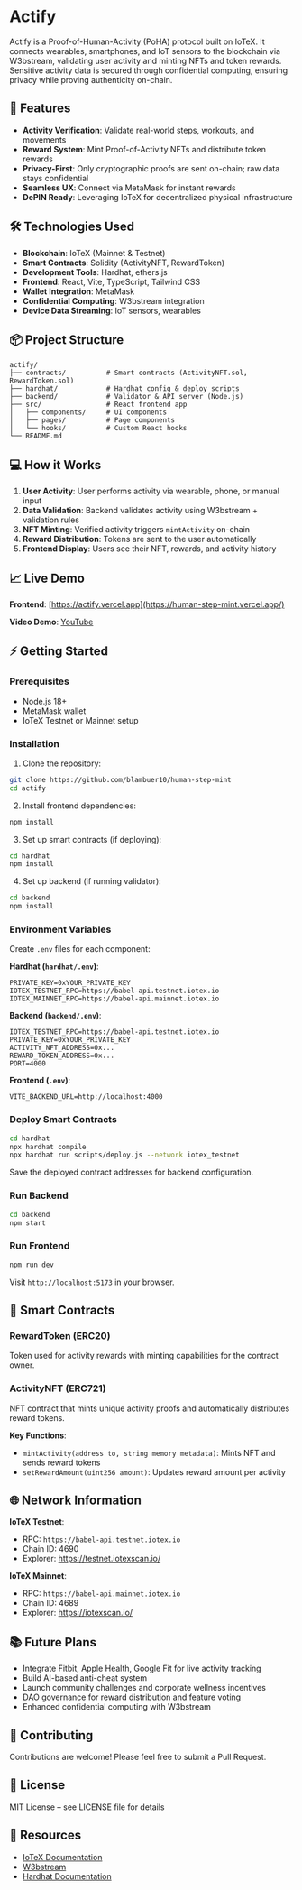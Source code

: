 # Actify

Actify is a Proof-of-Human-Activity (PoHA) protocol built on IoTeX. It connects wearables, smartphones, and IoT sensors to the blockchain via W3bstream, validating user activity and minting NFTs and token rewards. Sensitive activity data is secured through confidential computing, ensuring privacy while proving authenticity on-chain.

## 🌟 Features

- **Activity Verification**: Validate real-world steps, workouts, and movements
- **Reward System**: Mint Proof-of-Activity NFTs and distribute token rewards
- **Privacy-First**: Only cryptographic proofs are sent on-chain; raw data stays confidential
- **Seamless UX**: Connect via MetaMask for instant rewards
- **DePIN Ready**: Leveraging IoTeX for decentralized physical infrastructure

## 🛠 Technologies Used

- **Blockchain**: IoTeX (Mainnet & Testnet)
- **Smart Contracts**: Solidity (ActivityNFT, RewardToken)
- **Development Tools**: Hardhat, ethers.js
- **Frontend**: React, Vite, TypeScript, Tailwind CSS
- **Wallet Integration**: MetaMask
- **Confidential Computing**: W3bstream integration
- **Device Data Streaming**: IoT sensors, wearables

## 📦 Project Structure

```
actify/
├── contracts/          # Smart contracts (ActivityNFT.sol, RewardToken.sol)
├── hardhat/            # Hardhat config & deploy scripts
├── backend/            # Validator & API server (Node.js)
├── src/                # React frontend app
│   ├── components/     # UI components
│   ├── pages/          # Page components
│   └── hooks/          # Custom React hooks
└── README.md
```

## 💻 How it Works

1. **User Activity**: User performs activity via wearable, phone, or manual input
2. **Data Validation**: Backend validates activity using W3bstream + validation rules
3. **NFT Minting**: Verified activity triggers `mintActivity` on-chain
4. **Reward Distribution**: Tokens are sent to the user automatically
5. **Frontend Display**: Users see their NFT, rewards, and activity history

## 📈 Live Demo

**Frontend**: [https://actify.vercel.app](https://human-step-mint.vercel.app/)

**Video Demo**: [YouTube](https://youtu.be/nm-JEdRwyHE)

## ⚡ Getting Started

### Prerequisites

- Node.js 18+
- MetaMask wallet
- IoTeX Testnet or Mainnet setup

### Installation

1. Clone the repository:
```bash
git clone https://github.com/blambuer10/human-step-mint
cd actify
```

2. Install frontend dependencies:
```bash
npm install
```

3. Set up smart contracts (if deploying):
```bash
cd hardhat
npm install
```

4. Set up backend (if running validator):
```bash
cd backend
npm install
```

### Environment Variables

Create `.env` files for each component:

**Hardhat (`hardhat/.env`)**:
```
PRIVATE_KEY=0xYOUR_PRIVATE_KEY
IOTEX_TESTNET_RPC=https://babel-api.testnet.iotex.io
IOTEX_MAINNET_RPC=https://babel-api.mainnet.iotex.io
```

**Backend (`backend/.env`)**:
```
IOTEX_TESTNET_RPC=https://babel-api.testnet.iotex.io
PRIVATE_KEY=0xYOUR_PRIVATE_KEY
ACTIVITY_NFT_ADDRESS=0x...
REWARD_TOKEN_ADDRESS=0x...
PORT=4000
```

**Frontend (`.env`)**:
```
VITE_BACKEND_URL=http://localhost:4000
```

### Deploy Smart Contracts

```bash
cd hardhat
npx hardhat compile
npx hardhat run scripts/deploy.js --network iotex_testnet
```

Save the deployed contract addresses for backend configuration.

### Run Backend

```bash
cd backend
npm start
```

### Run Frontend

```bash
npm run dev
```

Visit `http://localhost:5173` in your browser.

## 🔐 Smart Contracts

### RewardToken (ERC20)

Token used for activity rewards with minting capabilities for the contract owner.

### ActivityNFT (ERC721)

NFT contract that mints unique activity proofs and automatically distributes reward tokens.

**Key Functions**:
- `mintActivity(address to, string memory metadata)`: Mints NFT and sends reward tokens
- `setRewardAmount(uint256 amount)`: Updates reward amount per activity

## 🌐 Network Information

**IoTeX Testnet**:
- RPC: `https://babel-api.testnet.iotex.io`
- Chain ID: 4690
- Explorer: https://testnet.iotexscan.io/

**IoTeX Mainnet**:
- RPC: `https://babel-api.mainnet.iotex.io`
- Chain ID: 4689
- Explorer: https://iotexscan.io/

## 📚 Future Plans

- Integrate Fitbit, Apple Health, Google Fit for live activity tracking
- Build AI-based anti-cheat system
- Launch community challenges and corporate wellness incentives
- DAO governance for reward distribution and feature voting
- Enhanced confidential computing with W3bstream

## 🤝 Contributing

Contributions are welcome! Please feel free to submit a Pull Request.

## 📝 License

MIT License – see LICENSE file for details

## 🔗 Resources

- [IoTeX Documentation](https://docs.iotex.io)
- [W3bstream](https://w3bstream.com)
- [Hardhat Documentation](https://hardhat.org)
